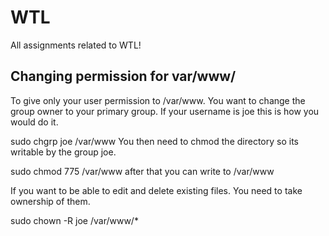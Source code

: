 # WTL
All assignments related to WTL!

## Changing permission for var/www/
To give only your user permission to /var/www. You want to change the group owner to your primary group. If your username is joe this is how you would do it.

sudo chgrp joe /var/www
You then need to chmod the directory so its writable by the group joe.

sudo chmod 775 /var/www
after that you can write to /var/www

If you want to be able to edit and delete existing files. You need to take ownership of them.

sudo chown -R joe /var/www/*

